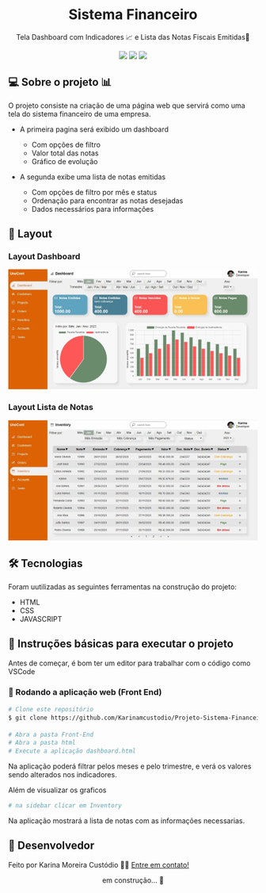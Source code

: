 <h1 align="center">Sistema Financeiro</h1>
<p align="center">Tela Dashboard com Indicadores 📈 e Lista das Notas Fiscais Emitidas📄 </p>

<p align="center"> 
<img src="http://ForTheBadge.com/images/badges/uses-html.svg" />
<img src="http://ForTheBadge.com/images/badges/uses-css.svg" />
<img src="http://ForTheBadge.com/images/badges/uses-js.svg" />
</p>

## 💻 Sobre o projeto 📊

O projeto consiste na criação de uma página web que servirá como uma tela do sistema financeiro de uma empresa.

- A primeira pagina será exibido um dashboard

  - Com opções de filtro
  - Valor total das notas
  - Gráfico de evolução

- A segunda exibe uma lista de notas emitidas
  - Com opções de filtro por mês e status
  - Ordenação para encontrar as notas desejadas
  - Dados necessários para informações

## 🎨 Layout

### Layout Dashboard

<p align="center">
  <img alt="Tela Dashboard" src="https://github.com/Karinamcustodio/Projeto-Sistema-Financeiro/blob/master/Front-End/img/Dashboard.jpeg">
</p>

### Layout Lista de Notas

<p align="center">
<img alt="Tela Lista de Notas" src="https://github.com/Karinamcustodio/Projeto-Sistema-Financeiro/blob/master/Front-End/img/ListaNotas.jpeg">
</p>

## 🛠 Tecnologias

Foram uutilizadas as seguintes ferramentas na construção do projeto:

- HTML
- CSS
- JAVASCRIPT

## 🚀 Instruções básicas para executar o projeto

Antes de começar, é bom ter um editor para trabalhar com o código como VSCode

### 🧭 Rodando a aplicação web (Front End)

```bash
# Clone este repositório
$ git clone https://github.com/Karinamcustodio/Projeto-Sistema-Financeiro

# Abra a pasta Front-End
# Abra a pasta html
# Execute a aplicação dashboard.html
```

Na aplicação poderá filtrar pelos meses e pelo trimestre, e verá os valores sendo alterados nos indicadores.

Além de visualizar os graficos

```bash
# na sidebar clicar em Inventory

```

Na aplicação mostrará a lista de notas com as informações necessarias.

## 📝 Desenvolvedor

Feito por Karina Moreira Custódio 👋🏽 [Entre em contato!](https://www.linkedin.com/in/karina-moreira-custodio)

<p align="center">em construção... 🚧</p>

